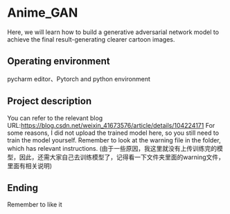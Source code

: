 # Anime_GAN
Here, we will learn how to build a generative adversarial network model to achieve the final result-generating clearer cartoon images.
##  Operating environment
pycharm editor、Pytorch and python environment
## Project description
You can refer to the relevant blog URL:https://blog.csdn.net/weixin_41673576/article/details/104224171
For some reasons, I did not upload the trained model here, so you still need to train the model yourself. Remember to look at the warning file in the folder, which has relevant instructions.
(由于一些原因，我这里就没有上传训练完的模型，因此，还需大家自己去训练模型了，记得看一下文件夹里面的warning文件，里面有相关说明)
##  Ending
Remember to like it
